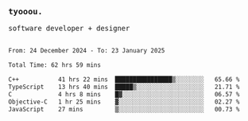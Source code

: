 <samp>
   <h3>tyooou.</h3>
   software developer + designer
   <br/><br/>
  <!--START_SECTION:waka-->

```txt
From: 24 December 2024 - To: 23 January 2025

Total Time: 62 hrs 59 mins

C++           41 hrs 22 mins  ████████████████▒░░░░░░░░   65.66 %
TypeScript    13 hrs 40 mins  █████▒░░░░░░░░░░░░░░░░░░░   21.71 %
C             4 hrs 8 mins    █▓░░░░░░░░░░░░░░░░░░░░░░░   06.57 %
Objective-C   1 hr 25 mins    ▓░░░░░░░░░░░░░░░░░░░░░░░░   02.27 %
JavaScript    27 mins         ▒░░░░░░░░░░░░░░░░░░░░░░░░   00.73 %
```

<!--END_SECTION:waka-->
</samp>
